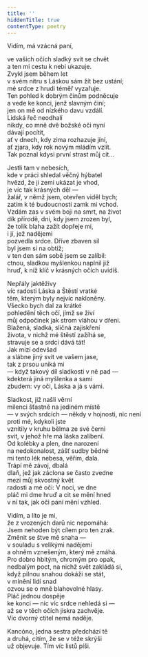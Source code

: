```yaml
---
title: ''
hiddenTitle: true
contentType: poetry
---
```


<section>

Vidím, má vzácná paní,

ve vašich očích sladký svit se chvět  
a ten mi cestu k nebi ukazuje.  
Zvykl jsem během let  
v svém nitru s Láskou sám žít bez ustání;  
mé srdce z hrudi téměř vyzařuje.  
Ten pohled k dobrým činům podněcuje  
a vede ke konci, jenž slavným činí;  
jen on mě od nízkého davu vzdálí.  
Lidská řeč neodhalí  
nikdy, co mně dvě božské oči nyní  
dávají pocítit,  
ať v dnech, kdy zima rozhazuje jíní,  
ať zjara, kdy rok novým mládím vzlít.  
Tak poznal kdysi první strast můj cit…

</section>

<section>

Jestli tam v nebesích,  
kde v práci shledal věčný hýbatel  
hvězd, že ji zemi ukázat je vhod,  
je víc tak krásných děl —  
žalář, v němž jsem, otevřen viděl bych;  
zatím k té budoucnosti zamk mi vchod.  
Vzdám zas v svém boji na smrt, na život  
dík přírodě, dni, kdy jsem zrozen byl,  
že tolik blaha zažít dopřeje mi,  
i jí, jež nadějemi  
pozvedla srdce. Dříve zbaven sil  
byl jsem si na obtíž;  
v ten den sám sobě jsem se zalíbil:  
ctnou, sladkou myšlenkou naplnil již  
hruď, k níž klíč v krásných očích uvidíš.

</section>

<section>

Nepřály jaktěživy  
víc radosti Láska a Štěstí vratké  
těm, kterým byly nejvíc nakloněny.  
Všecko bych dal za krátké  
pohledění těch očí, jímž se živí  
můj odpočinek jak strom vláhou v dřeni.  
Blažená, sladká, sličná zajiskření  
života, v nichž mé štěstí zažíhá se,  
stravuje se a srdci dává tát!  
Jak mizí odevšad  
a slábne jiný svit ve vašem jase,  
tak z prsou uniká mi  
— když takový díl sladkosti v ně pad —  
kdekterá jiná myšlenka a sami  
zbudem: vy oči, Láska a já s vámi.

</section>

<section>

Sladkost, již našli věrní  
milenci šťastně na jediném místě  
— v svých srdcích — někdy v hojnosti, nic není  
proti mé, kdykoli jste  
vznítily v kruhu bělma ze své černi  
svit, v jehož hře má láska zalíbení.  
Od kolébky a plen, dne narození  
na nedokonalost, zášť sudby bědné  
mi tento lék nebesa, věřím, dala.  
Trápí mě závoj, dbalá  
dlaň, jež jak záclona se často zvedne  
mezi můj skvostný květ  
radosti a mé oči: V noci, ve dne  
pláč mi dme hruď a cit se mění hned  
v ní tak, jak oči paní mění vzhled.

</section>

<section>

Vidím, a líto je mi,  
že z vrozených darů nic nepomáhá:  
Jsem nehoden být cílem pro ten zrak.  
Změnit se štve mě snaha —  
v souladu s velikými nadějemi  
a ohněm vznešeným, který mě zmáhá.  
Pro dobro hbitým, chromým pro opak,  
nedbalým poct, na nichž svět zakládá si,  
když pilnou snahou dokáži se stát,  
v mínění lidí snad  
ozvou se o mně blahovolné hlasy.  
Pláč jednou dospěje  
ke konci — nic víc srdce nehledá si —  
až se v těch očích jiskra zachvěje.  
Víc dvorný ctitel nemá naděje.

</section>

<section>

Kancóno, jedna sestra předchází tě  
a druhá, cítím, že se v téže skrýši  
už objevuje. Tím víc listů píši.

</section>
